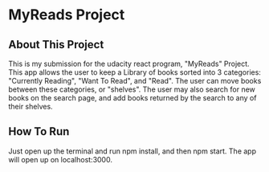 # MyReads Project
## About This Project
This is my submission for the udacity react program, "MyReads" Project. This app allows the user to keep a Library of books sorted into 3 categories: "Currently Reading", "Want To Read", and "Read". The user can move books between these categories, or "shelves". The user may also search for new books on the search page, and add books returned by the search to any of their shelves.
## How To Run
Just open up the terminal and run npm install, and then npm start. The app will open up on localhost:3000.
